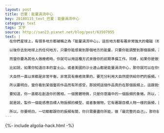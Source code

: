 ```yaml
---
layout: post
title: 巴夏：能量渦流中心
key: 20180115_text_巴夏：能量渦流中心
category: text
tags: 文字
source: http://san23.pixnet.net/blog/post/63507055
text: |
  在你們星球上，有很多地方都被稱之為「能量渦流中心」，這些地方都有著非常強大的電磁（校正）能量，當你去到這些地方，你感覺自己完全沉浸在它們的振頻中，如果你（選擇）跟它們的振頻相匹配，那你就是在允許它們的能量，來校正你的能量。

  以後你去到地球上的任何地方，只要你能感覺到那個地方的能量，只要你能調整到那個振頻，那麼你當下所在之地，就是這個「能量渦流中心」，它的所有一切都將隨你而來，你將成為這個「能量渦流中心」的一個延伸。而你所需要做的一切，就是運用你的想像力，引導自己去感受當時你在那個能量渦流中心時，你的感受。你只需要這麼做，就能調整到那個振頻。

  而當你要為其他人做療癒時，你就可以用這種方式來做你的前期準備工作。同樣，如果你是做藝術創作的話，你也可以這麼做，你可以先調整到那個振頻，然後根據你的感覺，創造出你認為可以代表該振頻的藝術形式（作品），這樣的話，這個藝術作品就鎖定了這個振頻。

  比如說，如果你知道日本的富士山，或者美國的沙士達山都是能量渦流中心，那你就可以在你做的任何事情中，創造它們的振頻，如果你的藝術作品所創造的是富士山的振頻，那麼所有來看你作品的人，都將是站立在富士山的振頻之中。

  大自然一直以來都是非常平衡，非常具有療癒效果的，要充分利用大自然提供給你們的振頻。你們中的很多人都已經知道，欣賞一顆漂亮的樹，或者一朵美麗的花，都可以在你內在創造出療癒的振頻和平衡的能量。

  所以要明白，當你看到某個藝術作品而有所感受，那說明這個作品真的在那個振頻上，這跟我們之前聊到的「世界只是一個隱喻，一個象徵」完全吻合，你可以用這樣的「隱喻」或者「象徵」理念，來創造一種療癒和平衡的振頻，因為每一個實體物質都有一個獨一無二的振頻，甚至一個實體物質的代表符號，都有這個物質的振頻，只是以一種特殊的方式。

  要知道，你一直都在創造你的實相，一個實體物質，只是你意識中的一個振頻的象徵。所以，某種程度上講，一棵樹和這棵樹的畫像，在振頻上是沒有多大區別的，所以，你可以用這些「符號」、「象徵」，來製造平衡的能量氛圍，即使你和這些「符號」、「象徵」所代表的實體物質，相距甚遠，過去這種做法稱之為「感應巫術」 （交感巫術）。

  就是說，製作一個能感應目標人物振頻的模型，或者象徵物，它有著跟目標人物一樣的振頻，因為你已經有了目標人物振頻的象徵物，所以你能將二者在遠距離上連接起來。魔法，就是用意念，有意識地改變你的信念系統，改變你的周圍環境，以及你的現實生活的能力，接著，把改變了的振頻，通過心靈感應的方式傳播到目標人物上。這樣的話，如果目標人物選擇與這個振頻同頻，那他就可以在他的實相中，體驗到這些改變。交感巫術，這其中真沒有什麼神秘的地方，都只是意識的「物質現象」。

  所以，你要明白，一切都都跟你的振頻有關，你只需要盡你所能，做「最完整的自己」，那你就能療癒自己，療癒所有人，如果你處於平衡狀態，那他人就可以直接通過「感應振頻」，或者你的藝術作品，或者你的創作，讓他們也處於平衡狀態。
---
```


{%- include algolia-hack.html -%}
